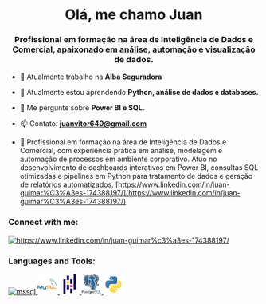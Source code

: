 <h1 align="center">Olá, me chamo Juan</h1>
<h3 align="center">Profissional em formação na área de Inteligência de Dados e Comercial, apaixonado em análise, automação e visualização de dados.</h3>

- 🔭 Atualmente trabalho na **Alba Seguradora**

- 🌱 Atualmente estou aprendendo **Python, análise de dados e databases.**

- 💬 Me pergunte sobre **Power BI e SQL.**

- 📫 Contato: **juanvitor640@gmail.com**

- 📄 Profissional em formação na área de Inteligência de Dados e Comercial, com experiência prática em análise, modelagem e automação de processos em ambiente corporativo. Atuo no desenvolvimento de dashboards interativos em Power BI, consultas SQL otimizadas e pipelines em Python para tratamento de dados e geração de relatórios automatizados. [https://www.linkedin.com/in/juan-guimar%C3%A3es-174388197/](https://www.linkedin.com/in/juan-guimar%C3%A3es-174388197/)

<h3 align="left">Connect with me:</h3>
<p align="left">
<a href="https://linkedin.com/in/https://www.linkedin.com/in/juan-guimar%c3%a3es-174388197/" target="blank"><img align="center" src="https://raw.githubusercontent.com/rahuldkjain/github-profile-readme-generator/master/src/images/icons/Social/linked-in-alt.svg" alt="https://www.linkedin.com/in/juan-guimar%c3%a3es-174388197/" height="30" width="40" /></a>
</p>

<h3 align="left">Languages and Tools:</h3>
<p align="left"> <a href="https://www.microsoft.com/en-us/sql-server" target="_blank" rel="noreferrer"> <img src="https://www.svgrepo.com/show/303229/microsoft-sql-server-logo.svg" alt="mssql" width="40" height="40"/> </a> <a href="https://www.mysql.com/" target="_blank" rel="noreferrer"> <img src="https://raw.githubusercontent.com/devicons/devicon/master/icons/mysql/mysql-original-wordmark.svg" alt="mysql" width="40" height="40"/> </a> <a href="https://pandas.pydata.org/" target="_blank" rel="noreferrer"> <img src="https://raw.githubusercontent.com/devicons/devicon/2ae2a900d2f041da66e950e4d48052658d850630/icons/pandas/pandas-original.svg" alt="pandas" width="40" height="40"/> </a> <a href="https://www.postgresql.org" target="_blank" rel="noreferrer"> <img src="https://raw.githubusercontent.com/devicons/devicon/master/icons/postgresql/postgresql-original-wordmark.svg" alt="postgresql" width="40" height="40"/> </a> <a href="https://www.python.org" target="_blank" rel="noreferrer"> <img src="https://raw.githubusercontent.com/devicons/devicon/master/icons/python/python-original.svg" alt="python" width="40" height="40"/> </a> </p>

